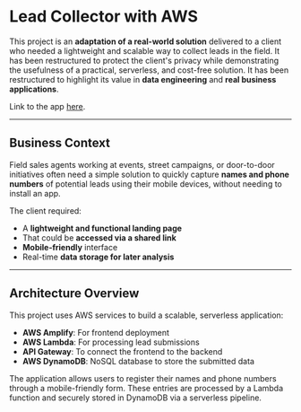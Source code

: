 # Lead Collector with AWS

This project is an **adaptation of a real-world solution** delivered to a client who needed a lightweight and scalable way to collect leads in the field. It has been restructured to protect the client's privacy while demonstrating the usefulness of a practical, serverless, and cost-free solution. It has been restructured to highlight its value in **data engineering** and **real business applications**.

Link to the app [here](https://main.dafmmtpmb6gia.amplifyapp.com/).

---

## Business Context

Field sales agents working at events, street campaigns, or door-to-door initiatives often need a simple solution to quickly capture **names and phone numbers** of potential leads using their mobile devices, without needing to install an app.

The client required:

- A **lightweight and functional landing page**
- That could be **accessed via a shared link**
- **Mobile-friendly** interface
- Real-time **data storage for later analysis**

---

## Architecture Overview

This project uses AWS services to build a scalable, serverless application:

- **AWS Amplify**: For frontend deployment  
- **AWS Lambda**: For processing lead submissions  
- **API Gateway**: To connect the frontend to the backend  
- **AWS DynamoDB**: NoSQL database to store the submitted data  

The application allows users to register their names and phone numbers through a mobile-friendly form. These entries are processed by a Lambda function and securely stored in DynamoDB via a serverless pipeline.

